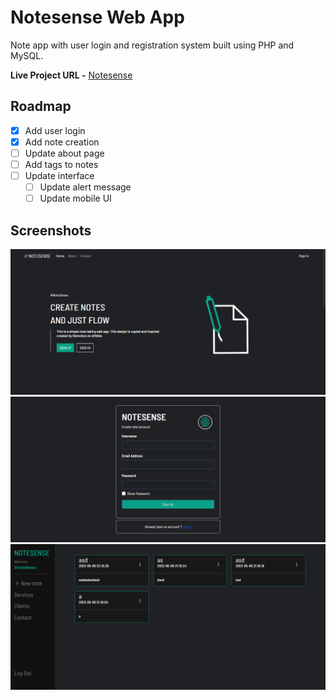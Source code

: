 # Notesense Web App
Note app with user login and registration system built using PHP and MySQL.

**Live Project URL -** 
[Notesense](http://notesense.epizy.com/notesense.php)

## Roadmap
- [x] Add user login
- [x] Add note creation
- [ ] Update about page
- [ ] Add tags to notes
- [ ] Update interface
    - [ ] Update alert message
    - [ ] Update mobile UI

## Screenshots
![screenshot](./img/landingpage.png)
![screenshot](./img/signup.png)
![screenshot](./img/home.png)


